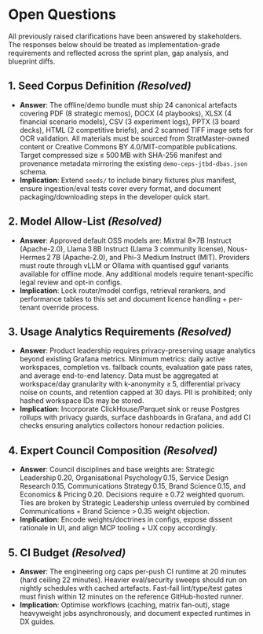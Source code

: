 # Open Questions

All previously raised clarifications have been answered by stakeholders. The responses below should be treated as implementation-grade requirements and reflected across the sprint plan, gap analysis, and blueprint diffs.

## 1. Seed Corpus Definition *(Resolved)*
- **Answer**: The offline/demo bundle must ship 24 canonical artefacts covering PDF (8 strategic memos), DOCX (4 playbooks), XLSX (4 financial scenario models), CSV (3 experiment logs), PPTX (3 board decks), HTML (2 competitive briefs), and 2 scanned TIFF image sets for OCR validation. All materials must be sourced from StratMaster-owned content or Creative Commons BY 4.0/MIT-compatible publications. Target compressed size ≤ 500 MB with SHA-256 manifest and provenance metadata mirroring the existing `demo-ceps-jtbd-dbas.json` schema.
- **Implication**: Extend `seeds/` to include binary fixtures plus manifest, ensure ingestion/eval tests cover every format, and document packaging/downloading steps in the developer quick start.

## 2. Model Allow-List *(Resolved)*
- **Answer**: Approved default OSS models are: Mixtral 8×7B Instruct (Apache-2.0), Llama 3 8B Instruct (Llama 3 community license), Nous-Hermes 2 7B (Apache-2.0), and Phi-3 Medium Instruct (MIT). Providers must route through vLLM or Ollama with quantised gguf variants available for offline mode. Any additional models require tenant-specific legal review and opt-in configs.
- **Implication**: Lock router/model configs, retrieval rerankers, and performance tables to this set and document licence handling + per-tenant override process.

## 3. Usage Analytics Requirements *(Resolved)*
- **Answer**: Product leadership requires privacy-preserving usage analytics beyond existing Grafana metrics. Minimum metrics: daily active workspaces, completion vs. fallback counts, evaluation gate pass rates, and average end-to-end latency. Data must be aggregated at workspace/day granularity with k-anonymity ≥ 5, differential privacy noise on counts, and retention capped at 30 days. PII is prohibited; only hashed workspace IDs may be stored.
- **Implication**: Incorporate ClickHouse/Parquet sink or reuse Postgres rollups with privacy guards, surface dashboards in Grafana, and add CI checks ensuring analytics collectors honour redaction policies.

## 4. Expert Council Composition *(Resolved)*
- **Answer**: Council disciplines and base weights are: Strategic Leadership 0.20, Organisational Psychology 0.15, Service Design Research 0.15, Communications Strategy 0.15, Brand Science 0.15, and Economics & Pricing 0.20. Decisions require ≥ 0.72 weighted quorum. Ties are broken by Strategic Leadership unless overruled by combined Communications + Brand Science > 0.35 weight objection.
- **Implication**: Encode weights/doctrines in configs, expose dissent rationale in UI, and align MCP tooling + UX copy accordingly.

## 5. CI Budget *(Resolved)*
- **Answer**: The engineering org caps per-push CI runtime at 20 minutes (hard ceiling 22 minutes). Heavier eval/security sweeps should run on nightly schedules with cached artefacts. Fast-fail lint/type/test gates must finish within 12 minutes on the reference GitHub-hosted runner.
- **Implication**: Optimise workflows (caching, matrix fan-out), stage heavyweight jobs asynchronously, and document expected runtimes in DX guides.
